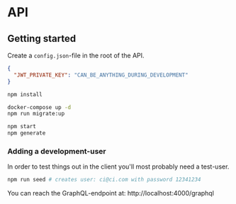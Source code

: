 # API

## Getting started

Create a `config.json`-file in the root of the API.

```json
{
  "JWT_PRIVATE_KEY": "CAN_BE_ANYTHING_DURING_DEVELOPMENT"
}
```

```sh
npm install

docker-compose up -d
npm run migrate:up

npm start
npm generate
```

### Adding a development-user

In order to test things out in the client you'll most probably need a test-user.

```sh
npm run seed # creates user: ci@ci.com with password 12341234
```

You can reach the GraphQL-endpoint at: http://localhost:4000/graphql
